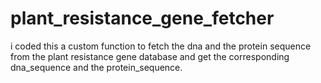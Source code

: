 # plant_resistance_gene_fetcher
i coded this a custom function to fetch the dna and the  protein sequence from the plant resistance  gene database and get the corresponding dna_sequence  and the protein_sequence. 
